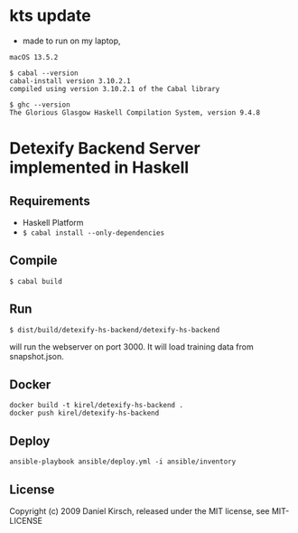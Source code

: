 
# kts update

* made to run on my laptop,

```
macOS 13.5.2

$ cabal --version
cabal-install version 3.10.2.1
compiled using version 3.10.2.1 of the Cabal library

$ ghc --version
The Glorious Glasgow Haskell Compilation System, version 9.4.8
```

# Detexify Backend Server implemented in Haskell

## Requirements

- Haskell Platform
- `$ cabal install --only-dependencies`

## Compile

    $ cabal build

## Run

    $ dist/build/detexify-hs-backend/detexify-hs-backend

will run the webserver on port 3000. It will load training data from snapshot.json.

## Docker

    docker build -t kirel/detexify-hs-backend .
    docker push kirel/detexify-hs-backend

## Deploy

    ansible-playbook ansible/deploy.yml -i ansible/inventory

## License

Copyright (c) 2009 Daniel Kirsch, released under the MIT license, see MIT-LICENSE
